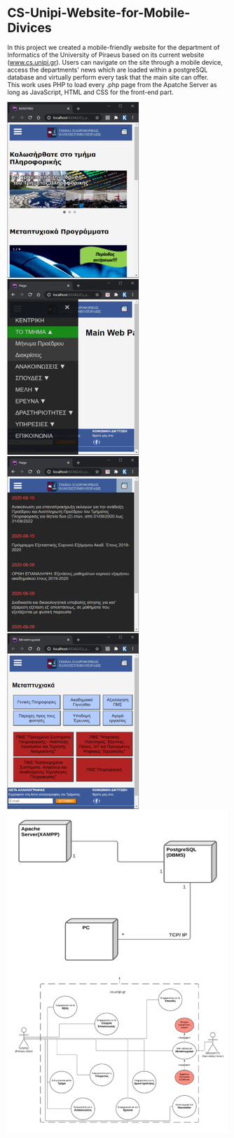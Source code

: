# CS-Unipi-Website-for-Mobile-Divices  
In this project we created a mobile-friendly website for the department of Informatics of the University of Piraeus based on its current website (www.cs.unipi.gr). Users can navigate on the site through a mobile device, access the departments' news which are loaded within a postgreSQL database and virtually perform every task that the main site can offer.  
This work uses PHP to load every .php page from the Apatche Server as long as JavaScript, HTML and CSS for the front-end part.  

<img src="Screenshots/Cs Unipi Website Screenshot (1).PNG" width="300" height="400" />
<img src="Screenshots/Cs Unipi Website Screenshot (2).png" width="300" height="400" />
<img src="Screenshots/Cs Unipi Website Screenshot (3).png" width="300" height="400" />
<img src="Screenshots/Cs Unipi Website Screenshot (4).png" width="300" height="400" />
<img src="Screenshots/Cs Unipi Website Screenshot (5).png" width="545" height="365" />
<img src="Screenshots/Cs Unipi Website Screenshot (6).png" width="545" height="365" />
